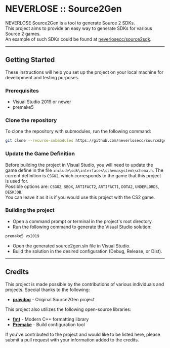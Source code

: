 # NEVERLOSE :: Source2Gen

NEVERLOSE Source2Gen is a tool to generate Source 2 SDKs. \
This project aims to provide an easy way to generate SDKs for various Source 2 games. \
An example of such SDKs could be found at [neverlosecc/source2sdk](https://github.com/neverlosecc/source2sdk/tree/cs2).

---

## Getting Started

These instructions will help you set up the project on your local machine for development and testing purposes.

### Prerequisites

- Visual Studio 2019 or newer
- premake5

### Clone the repository

To clone the repository with submodules, run the following command:

```bash
git clone --recurse-submodules https://github.com/neverlosecc/source2gen.git
```

### Update the Game Definition

Before building the project in Visual Studio, you will need to update the game define in the file `include\sdk\interfaces\schemasystem\schema.h`. 
The current definition is `CSGO2`, which corresponds to the game that this project is used for. \
Possible options are: `CSGO2`, `SBOX`, `ARTIFACT2`, `ARTIFACT1`, `DOTA2`, `UNDERLORDS`, `DESKJOB`. \
You can leave it as it is if you would use this project with the CS2 game.

### Building the project

* Open a command prompt or terminal in the project's root directory.
* Run the following command to generate the Visual Studio solution:

```bash
premake5 vs2019
```
* Open the generated source2gen.sln file in Visual Studio.
* Build the solution in the desired configuration (Debug, Release, or Dist).

---

## Credits

This project is made possible by the contributions of various individuals and projects. Special thanks to the following:

- **[praydog](https://github.com/praydog)** - Original Source2Gen project

This project also utilizes the following open-source libraries:

- **[fmt](https://github.com/fmtlib/fmt)** - Modern C++ formatting library
- **[Premake](https://github.com/premake/premake-core)** - Build configuration tool

If you've contributed to the project and would like to be listed here, please submit a pull request with your information added to the credits.
